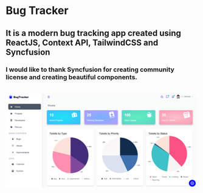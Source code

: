 # Bug Tracker

## It is a modern bug tracking app created using ReactJS, Context API, TailwindCSS and Syncfusion

### I would like to thank Syncfusion for creating community license and creating beautiful components.


<p align="center">
<br>
<img src="./src/assets/screenshot.png" />
</p>
